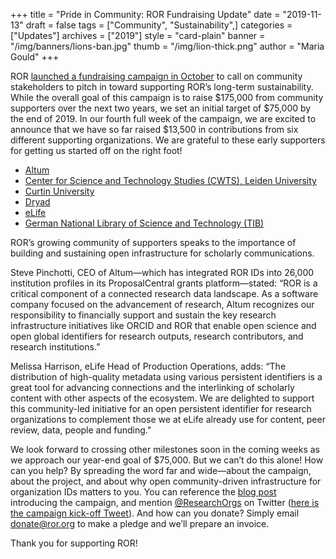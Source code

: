 +++
title = "Pride in Community: ROR Fundraising Update"
date = "2019-11-13"
draft = false
tags = ["Community", "Sustainability",]
categories = ["Updates"]
archives = ["2019"]
style = "card-plain"
banner = "/img/banners/lions-ban.jpg"
thumb = "/img/lion-thick.png"
author = "Maria Gould"
+++

ROR [launched a fundraising campaign in October](https://ror.org/blog/2019-10-16-help-sustain-ror/) to call on community stakeholders to pitch in toward supporting ROR’s long-term sustainability. While the overall goal of this campaign is to raise $175,000 from community supporters over the next two years, we set an initial target of $75,000 by the end of 2019. In our fourth full week of the campaign, we are excited to announce that we have so far raised $13,500 in contributions from six different supporting organizations. We are grateful to these early supporters for getting us started off on the right foot!

- [Altum](https://www.altum.com/)
- [Center for Science and Technology Studies (CWTS), Leiden University](https://www.cwts.nl/)
- [Curtin University](https://www.curtin.edu.au/)
- [Dryad](https://datadryad.org/)
- [eLife](https://elifesciences.org/)
- [German National Library of Science and Technology (TIB)](https://www.tib.eu/en/)

ROR’s growing community of supporters speaks to the importance of building and sustaining open infrastructure for scholarly communications.

Steve Pinchotti, CEO of Altum—which has integrated ROR IDs into 26,000 institution profiles in its ProposalCentral grants platform—stated: “ROR is a critical component of a connected research data landscape. As a software company focused on the advancement of research, Altum recognizes our responsibility to financially support and sustain the key research infrastructure initiatives like ORCID and ROR that enable open science and open global identifiers for research outputs, research contributors, and research institutions.”

Melissa Harrison, eLife Head of Production Operations, adds: “The distribution of high-quality metadata using various persistent identifiers is a great tool for advancing connections and the interlinking of scholarly content with other aspects of the ecosystem. We are delighted to support this community-led initiative for an open persistent identifier for research organizations to complement those we at eLife already use for content, peer review, data, people and funding."

We look forward to crossing other milestones soon in the coming weeks as we approach our year-end goal of $75,000. But we can’t do this alone! How can you help? By spreading the word far and wide—about the campaign, about the project, and about why open community-driven infrastructure for organization IDs matters to you. You can reference the [blog post](https://ror.org/blog/2019-10-16-help-sustain-ror/) introducing the campaign, and mention [@ResearchOrgs](https://twitter.com/ResearchOrgs) on Twitter ([here is the campaign kick-off Tweet](https://twitter.com/ResearchOrgs/status/1184879636267913216)). And how can you donate? Simply email <donate@ror.org> to make a pledge and we’ll prepare an invoice.

Thank you for supporting ROR!

